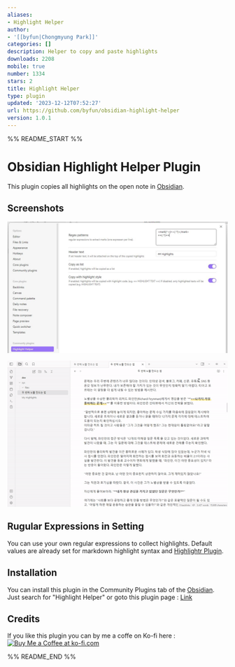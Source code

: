 ```yaml
---
aliases:
- Highlight Helper
author:
- '[[byfun|Chongmyung Park]]'
categories: []
description: Helper to copy and paste highlights
downloads: 2208
mobile: true
number: 1334
stars: 2
title: Highlight Helper
type: plugin
updated: '2023-12-12T07:52:27'
url: https://github.com/byfun/obsidian-highlight-helper
version: 1.0.1
---
```


%% README_START %%

# Obsidian Highlight Helper Plugin

This plugin copies all highlights on the open note in [Obsidian](https://obsidian.md/).

## Screenshots
![](https://raw.githubusercontent.com/byfun/obsidian-highlight-helper/HEAD/images/setting.jpg)

![](https://raw.githubusercontent.com/byfun/obsidian-highlight-helper/HEAD/images/use.gif)


## Rugular Expressions in Setting
You can use your own regular expressions to collect highlights.
Default values are already set for markdown highlight syntax and [Highlightr Plugin](https://obsidian.md/plugins?id=highlightr-plugin).


## Installation
You can install this plugin in the Community Plugins tab of the [Obsidian](https://obsidian.md/).
Just search for "Highlight Helper" or goto this plugin page : [Link](https://obsidian.md/plugins?id=highlight-helper)

## Credits
If you like this plugin you can by me a coffe on Ko-fi here :<br>
<a href='https://ko-fi.com/byfun' target='_blank'><img height='35' src='https://az743702.vo.msecnd.net/cdn/kofi3.png?v=0' alt='Buy Me a Coffee at ko-fi.com' /></a>


%% README_END %%